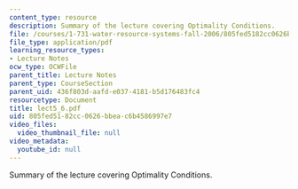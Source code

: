 ```yaml
---
content_type: resource
description: Summary of the lecture covering Optimality Conditions.
file: /courses/1-731-water-resource-systems-fall-2006/805fed5182cc0626bbeac6b4586997e7_lect5_6.pdf
file_type: application/pdf
learning_resource_types:
- Lecture Notes
ocw_type: OCWFile
parent_title: Lecture Notes
parent_type: CourseSection
parent_uid: 436f803d-aafd-e037-4181-b5d176483fc4
resourcetype: Document
title: lect5_6.pdf
uid: 805fed51-82cc-0626-bbea-c6b4586997e7
video_files:
  video_thumbnail_file: null
video_metadata:
  youtube_id: null
---
```

Summary of the lecture covering Optimality Conditions.

